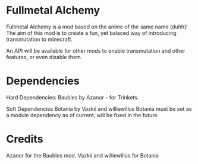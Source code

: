 # Fullmetal Alchemy

Fullmetal Alchemy is a mod based on the anime of the same name (duhh)!
The aim of this mod is to create a fun, yet balaced way of introducing transmutation to minecraft.

An API will be available for other mods to enable transmutation and other features, or even disable them.

# Dependencies

Hard Dependencies:
Baubles by Azanor - for Trinkets.

Soft Dependencies
Botania by Vazkii and williewillus
    Botania must be set as a module dependency as of current, will be fixed in the future.

# Credits
Azanor for the Baubles mod.
Vazkii and williewillus for Botania


